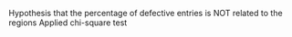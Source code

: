 Hypothesis that the percentage of defective entries is NOT related to the regions
Applied chi-square test
